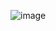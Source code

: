 
![image](https://github.com/JoyeshShrestha/JavaScript/assets/84576929/b2c5a824-0c7d-4da7-ac3b-9f1870662502)
